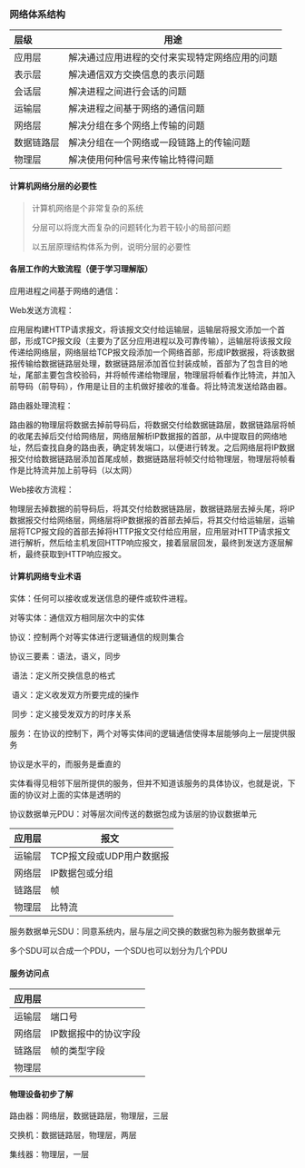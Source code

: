 ### 网络体系结构

| 层级       | 用途                                           |
| :--------- | ---------------------------------------------- |
| 应用层     | 解决通过应用进程的交付来实现特定网络应用的问题 |
| 表示层     | 解决通信双方交换信息的表示问题                 |
| 会话层     | 解决进程之间进行会话的问题                     |
| 运输层     | 解决进程之间基于网络的通信问题                 |
| 网络层     | 解决分组在多个网络上传输的问题                 |
| 数据链路层 | 解决分组在一个网络或一段链路上的传输问题       |
| 物理层     | 解决使用何种信号来传输比特得问题               |

#### 计算机网络分层的必要性

> 计算机网络是个非常复杂的系统
>
> 分层可以将庞大而复杂的问题转化为若干较小的局部问题
>
> 以五层原理结构体系为例，说明分层的必要性

#### 各层工作的大致流程（便于学习理解版）

应用进程之间基于网络的通信：

Web发送方流程：

应用层构建HTTP请求报文，将该报文交付给运输层，运输层将报文添加一个首部，形成TCP报文段（主要为了区分应用进程以及可靠传输），运输层将该报文段传递给网络层，网络层给TCP报文段添加一个网络首部，形成IP数据报，将该数据报传输给数据链路层处理，数据链路层添加首位封装成帧，首部为了包含目的地址，尾部主要包含校验码，并将帧传递给物理层，物理层将帧看作比特流，并加入前导码（前导码），作用是让目的主机做好接收的准备。将比特流发送给路由器。

路由器处理流程：

路由器的物理层将数据去掉前导码后，将数据交付给数据链路层，数据链路层将帧的收尾去掉后交付给网络层，网络层解析IP数据报的首部，从中提取目的网络地址，然后查找自身的路由表，确定转发端口，以便进行转发。之后网络层将IP数据报交付给数据链路层添加首尾成帧，数据链路层将帧交付给物理层，物理层将帧看作是比特流并加上前导码（以太网）

Web接收方流程：

物理层去掉数据的前导码后，将其交付给数据链路层，数据链路层去掉头尾，将IP数据报交付给网络层，网络层将IP数据报的首部去掉后，将其交付给运输层，运输层将TCP报文段的首部去掉将HTTP报文交付给应用层，应用层对HTTP请求报文进行解析，然后给主机发回HTTP响应报文，接着层层回发，最终到发送方逐层解析，最终获取到HTTP响应报文。



#### 计算机网络专业术语

实体：任何可以接收或发送信息的硬件或软件进程。

对等实体：通信双方相同层次中的实体

协议：控制两个对等实体进行逻辑通信的规则集合

协议三要素：语法，语义，同步

​	语法：定义所交换信息的格式

​	语义：定义收发双方所要完成的操作

​	同步：定义接受发双方的时序关系

服务：在协议的控制下，两个对等实体间的逻辑通信使得本层能够向上一层提供服务

协议是水平的，而服务是垂直的

实体看得见相邻下层所提供的服务，但并不知道该服务的具体协议，也就是说，下面的协议对上面的实体是透明的

协议数据单元PDU：对等层次间传送的数据包成为该层的协议数据单元

| 应用层 | 报文                     |
| ------ | ------------------------ |
| 运输层 | TCP报文段或UDP用户数据报 |
| 网络层 | IP数据包或分组           |
| 链路层 | 帧                       |
| 物理层 | 比特流                   |

服务数据单元SDU：同意系统内，层与层之间交换的数据包称为服务数据单元

多个SDU可以合成一个PDU，一个SDU也可以划分为几个PDU

#### 服务访问点

| 应用层 |                      |
| ------ | -------------------- |
| 运输层 | 端口号               |
| 网络层 | IP数据报中的协议字段 |
| 链路层 | 帧的类型字段         |
| 物理层 |                      |

#### 物理设备初步了解

路由器：网络层，数据链路层，物理层，三层

交换机：数据链路层，物理层，两层

集线器：物理层，一层